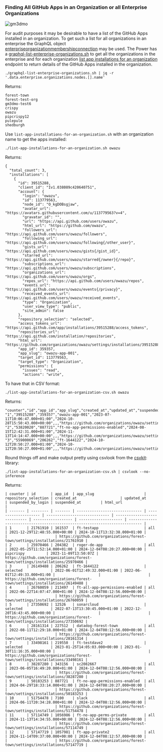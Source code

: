 ### Finding All GitHub Apps in an Organization or all Enterprise Organizations

![gm3dmo](https://img.shields.io/badge/tested_by-gm3dmo)



For audit purposes it may be desirable to have a list of the GitHub Apps installed in an organization. To get such a list for all organizations in an enterprise the GraphQL object [enterpriseorganizationmembershipconnection](https://docs.github.com/en/graphql/reference/objects#enterpriseorganizationmembershipconnection) may be used. The Power has a [graphql-list-enterprise-organizations.sh](https://github.com/gm3dmo/the-power/blob/main/graphql-list-enterprise-organizations.sh) to get all the organizations in the enterprise and for each organization [list app installations for an organization]() endpoint to return details of the GitHub Apps installed in the organization.

```
./graphql-list-enterprise-organizations.sh | jq -r '.data.enterprise.organizations.nodes.[].name'
```

Returns:

```
forest-town
forest-test-org
gm3dmo-test6
crispy
owazu
pipcrispy12
pulepule
shedburgh
```

Use `list-app-installations-for-an-organization.sh` with an organization name to get the apps installed:

```
./list-app-installations-for-an-organization.sh owazu
```

Returns:

```
{
  "total_count": 3,
  "installations": [
    {
      "id": 39515288,
      "client_id": "Iv1.038089c420640751",
      "account": {
        "login": "owazu",
        "id": 113779563,
        "node_id": "O_kgDOBsgjaw",
        "avatar_url": "https://avatars.githubusercontent.com/u/113779563?v=4",
        "gravatar_id": "",
        "url": "https://api.github.com/users/owazu",
        "html_url": "https://github.com/owazu",
        "followers_url": "https://api.github.com/users/owazu/followers",
        "following_url": "https://api.github.com/users/owazu/following{/other_user}",
        "gists_url": "https://api.github.com/users/owazu/gists{/gist_id}",
        "starred_url": "https://api.github.com/users/owazu/starred{/owner}{/repo}",
        "subscriptions_url": "https://api.github.com/users/owazu/subscriptions",
        "organizations_url": "https://api.github.com/users/owazu/orgs",
        "repos_url": "https://api.github.com/users/owazu/repos",
        "events_url": "https://api.github.com/users/owazu/events{/privacy}",
        "received_events_url": "https://api.github.com/users/owazu/received_events",
        "type": "Organization",
        "user_view_type": "public",
        "site_admin": false
      },
      "repository_selection": "selected",
      "access_tokens_url": "https://api.github.com/app/installations/39515288/access_tokens",
      "repositories_url": "https://api.github.com/installation/repositories",
      "html_url": "https://github.com/organizations/owazu/settings/installations/39515288",
      "app_id": 359357,
      "app_slug": "owazu-app-001",
      "target_id": 113779563,
      "target_type": "Organization",
      "permissions": {
        "issues": "read",
        "actions": "write",
```

To have that in CSV format:

```
./list-app-installations-for-an-organization-csv.sh owazu
```
Returns:
```
"counter","id","app_id","app_slug","created_at","updated_at","suspended_by_login","suspended_at","html_url"
"1","39515288","359357","owazu-app-001","2023-07-11T10:06:47.000+01:00","2024-10-28T15:50:43.000+00:00",,,"https://github.com/organizations/owazu/settings/installations/39515288"
"2","53820020","887721","ft-no-app-permissions-enabled","2024-08-15T12:42:31.000+01:00","2024-11-13T14:14:47.000+00:00",,,"https://github.com/organizations/owazu/settings/installations/53820020"
"3","55900069","206262","ft-1644122","2024-10-12T20:50:27.000+01:00","2024-10-12T20:50:27.000+01:00",,,"https://github.com/organizations/owazu/settings/installations/55900069"
```

Round things off and make output pretty using csvlook from the [csvkit](https://csvkit.readthedocs.io/en/latest/): library:

```
./list-app-installations-for-an-organization-csv.sh | csvlook --no-inference
```

Returns:

```
| counter | id       | app_id  | app_slug                       | repository_selection | created_at                    | updated_at                    | suspended_by_login | suspended_at         | html_url                                                                     |
| ------- | -------- | ------- | ------------------------------ | -------------------- | ----------------------------- | ----------------------------- | ------------------ | -------------------- | ---------------------------------------------------------------------------- |
| 1       | 21761910 | 161537  | ft-testapp                     | all                  | 2021-12-29T12:48:55.000+00:00 | 2024-10-11T13:32:38.000+01:00 |                    |                      | https://github.com/organizations/forest-town/settings/installations/21761910 |
| 2       | 25970466 | 204382  | roger-de-app                   | all                  | 2022-05-25T11:52:14.000+01:00 | 2024-12-04T08:20:27.000+00:00 | pipcrispy          | 2023-11-09T13:50:07Z | https://github.com/organizations/forest-town/settings/installations/25970466 |
| 3       | 26149488 | 206262  | ft-1644122                     | selected             | 2022-06-01T12:49:32.000+01:00 | 2022-06-01T12:49:33.000+01:00 |                    |                      | https://github.com/organizations/forest-town/settings/installations/26149488 |
| 4       | 26760059 | 213497  | ft-all-app-permissions-enabled | all                  | 2022-06-22T14:07:47.000+01:00 | 2024-12-04T08:12:56.000+00:00 |                    |                      | https://github.com/organizations/forest-town/settings/installations/26760059 |
| 5       | 27350692 | 12526   | sonarcloud                     | selected             | 2022-07-13T13:30:45.000+01:00 | 2022-12-20T16:43:45.000+00:00 |                    |                      | https://github.com/organizations/forest-town/settings/installations/27350692 |
| 6       | 28161314 | 227512  | datadog-forest-town            | all                  | 2022-08-11T12:29:18.000+01:00 | 2024-12-04T08:12:56.000+00:00 |                    |                      | https://github.com/organizations/forest-town/settings/installations/28161314 |
| 7       | 33498161 | 219550  | ft-testdave2                   | selected             | 2023-01-25T14:05:03.000+00:00 | 2023-01-30T11:16:35.000+00:00 |                    |                      | https://github.com/organizations/forest-town/settings/installations/33498161 |
| 8       | 38287280 | 343156  | sc2082667                      | all                  | 2023-06-05T16:49:20.000+01:00 | 2024-12-04T08:12:56.000+00:00 |                    |                      | https://github.com/organizations/forest-town/settings/installations/38287280 |
| 9       | 50183253 | 887721  | ft-no-app-permissions-enabled  | all                  | 2024-04-29T18:33:14.000+01:00 | 2024-12-04T08:20:27.000+00:00 |                    |                      | https://github.com/organizations/forest-town/settings/installations/50183253 |
| 10      | 51754478 | 7100    | slack                          | all                  | 2024-06-11T20:34:28.000+01:00 | 2024-12-04T08:12:56.000+00:00 |                    |                      | https://github.com/organizations/forest-town/settings/installations/51754478 |
| 11      | 57114749 | 1056986 | ft-no-app-perms-private        | all                  | 2024-11-13T14:34:55.000+00:00 | 2024-12-04T08:12:56.000+00:00 |                    |                      | https://github.com/organizations/forest-town/settings/installations/57114749 |
| 12      | 57147719 | 1057981 | ft-app-private2                | all                  | 2024-11-14T09:37:00.000+00:00 | 2024-12-04T08:12:57.000+00:00 |                    |                      | https://github.com/organizations/forest-town/settings/installations/57147719 |
```


